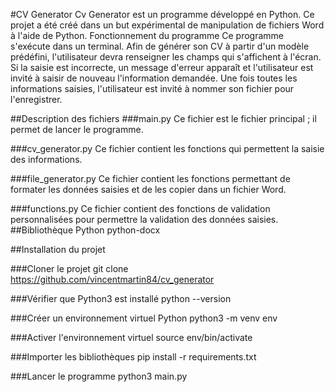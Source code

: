 #CV Generator
Cv Generator est un programme développé en Python.
Ce projet a été créé dans un but expérimental de manipulation de fichiers Word à l'aide de Python.
Fonctionnement du programme
Ce programme s'exécute dans un terminal. Afin de générer son CV à partir d'un modèle prédéfini, l'utilisateur devra renseigner les champs qui s'affichent à l'écran. Si la saisie est incorrecte, un message d'erreur apparaît et l'utilisateur est invité à saisir de nouveau l'information demandée.
Une fois toutes les informations saisies, l'utilisateur est invité à nommer son fichier pour l'enregistrer.

##Description des fichiers
###main.py
Ce fichier est le fichier principal ; il permet de lancer le programme.

###cv_generator.py
Ce fichier contient les fonctions qui permettent la saisie des informations.


###file_generator.py
Ce fichier contient les fonctions permettant de formater les données saisies et de les copier dans un fichier Word.

###functions.py
Ce fichier contient des fonctions de validation personnalisées pour permettre la validation des données saisies.
##Bibliothèque Python
python-docx


##Installation du projet

###Cloner le projet
git clone https://github.com/vincentmartin84/cv_generator

###Vérifier que Python3 est installé
python --version

###Créer un environnement virtuel Python
python3 -m venv env

###Activer l'environnement virtuel
source env/bin/activate

###Importer les bibliothèques
pip install -r requirements.txt

###Lancer le programme
python3 main.py
